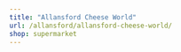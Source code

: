 ```yaml
---
title: "Allansford Cheese World"
url: /allansford/allansford-cheese-world/
shop: supermarket
---
```

